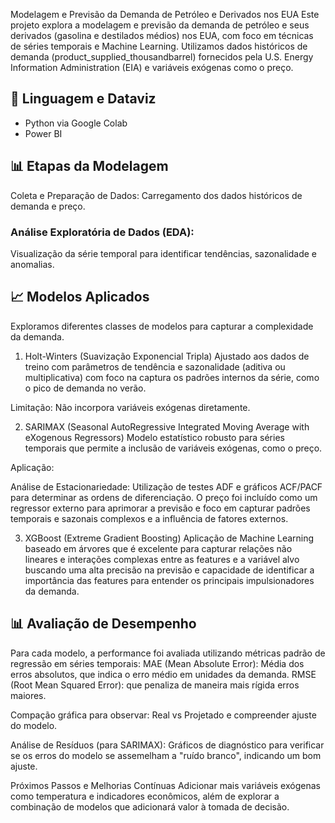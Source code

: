 Modelagem e Previsão da Demanda de Petróleo e Derivados nos EUA
Este projeto explora a modelagem e previsão da demanda de petróleo e seus derivados (gasolina e destilados médios) nos EUA, com foco em técnicas de séries temporais e Machine Learning. Utilizamos dados históricos de demanda (product_supplied_thousandbarrel) fornecidos pela U.S. Energy Information Administration (EIA) e variáveis exógenas como o preço.

## 🚀 Linguagem e Dataviz
- Python via Google Colab
- Power BI

## 📊 Etapas da Modelagem

Coleta e Preparação de Dados:
Carregamento dos dados históricos de demanda e preço.

### Análise Exploratória de Dados (EDA):
Visualização da série temporal para identificar tendências, sazonalidade e anomalias.

## 📈 Modelos Aplicados
Exploramos diferentes classes de modelos para capturar a complexidade da demanda.

1. Holt-Winters (Suavização Exponencial Tripla)
Ajustado aos dados de treino com parâmetros de tendência e sazonalidade (aditiva ou multiplicativa) com foco na captura os padrões internos da série, como o pico de demanda no verão.

Limitação: Não incorpora variáveis exógenas diretamente.

2. SARIMAX (Seasonal AutoRegressive Integrated Moving Average with eXogenous Regressors)
Modelo estatístico robusto para séries temporais que permite a inclusão de variáveis exógenas, como o preço.

Aplicação:

Análise de Estacionariedade: Utilização de testes ADF e gráficos ACF/PACF para determinar as ordens de diferenciação.
O preço foi incluído como um regressor externo para aprimorar a previsão e foco em capturar padrões temporais e sazonais complexos e a influência de fatores externos.

3. XGBoost (Extreme Gradient Boosting)
Aplicação de Machine Learning baseado em árvores que é excelente para capturar relações não lineares e interações complexas entre as features e a variável alvo buscando uma alta precisão na previsão e capacidade de identificar a importância das features para entender os principais impulsionadores da demanda.

## 📊 Avaliação de Desempenho
Para cada modelo, a performance foi avaliada utilizando métricas padrão de regressão em séries temporais:
MAE (Mean Absolute Error): Média dos erros absolutos, que indica o erro médio em unidades da demanda.
RMSE (Root Mean Squared Error): que penaliza de maneira mais rígida erros maiores.

Compação gráfica para observar: Real vs Projetado e compreender ajuste do modelo.

Análise de Resíduos (para SARIMAX): Gráficos de diagnóstico para verificar se os erros do modelo se assemelham a "ruído branco", indicando um bom ajuste.

Próximos Passos e Melhorias Contínuas
Adicionar mais variáveis exógenas como temperatura e indicadores econômicos, além de explorar a combinação de modelos que adicionará valor à tomada de decisão.
